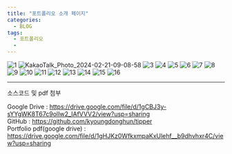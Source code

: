 ```yaml
---
title: "포트폴리오 소개 페이지"
categories:
  - BLOG
tags:
  - 포트폴리오
  - 
---
```


![1](https://github.com/kyoungdonghun/kyoungdonghun.github.io/assets/131953403/8fc89239-4168-42c7-b8dc-c612f769263c)
![KakaoTalk_Photo_2024-02-21-09-08-58](https://github.com/kyoungdonghun/kyoungdonghun.github.io/assets/131953403/330bab8f-9163-4d8c-af0d-44433c78b174)
![3](https://github.com/kyoungdonghun/kyoungdonghun.github.io/assets/131953403/861a6b67-1c49-4ce0-8ac4-330065334bb9)
![4](https://github.com/kyoungdonghun/kyoungdonghun.github.io/assets/131953403/9284ba66-6ce8-4469-9951-51df4b7d79d1)
![5](https://github.com/kyoungdonghun/kyoungdonghun.github.io/assets/131953403/4e2705bf-0c1e-4449-b19c-9fd1a580ae07)
![6](https://github.com/kyoungdonghun/kyoungdonghun.github.io/assets/131953403/5c2cb52a-81aa-490b-b79a-b10a7770d5e5)
![7](https://github.com/kyoungdonghun/kyoungdonghun.github.io/assets/131953403/52952646-063c-42bb-a7b2-016ab192a442)
![8](https://github.com/kyoungdonghun/kyoungdonghun.github.io/assets/131953403/8783ed85-08c7-4739-99ad-1f46e323ec49)
![9](https://github.com/kyoungdonghun/kyoungdonghun.github.io/assets/131953403/c55298e9-0354-4c2e-9a91-9ea8ae6e21cb)
![10](https://github.com/kyoungdonghun/kyoungdonghun.github.io/assets/131953403/7d3ca951-766b-4bfa-a686-6f0879c1f4bc)
![11](https://github.com/kyoungdonghun/kyoungdonghun.github.io/assets/131953403/0167ae5b-b968-4753-9493-bb3cc95efaef)
![12](https://github.com/kyoungdonghun/kyoungdonghun.github.io/assets/131953403/db3f91de-2af9-4898-9185-ddf031149f52)
![13](https://github.com/kyoungdonghun/kyoungdonghun.github.io/assets/131953403/ef5bbadc-71e5-4381-b5b4-cd28edd3322c)
![14](https://github.com/kyoungdonghun/kyoungdonghun.github.io/assets/131953403/32f654b0-43cb-412f-9983-62782f277958)
![15](https://github.com/kyoungdonghun/kyoungdonghun.github.io/assets/131953403/5a85dbc1-4a5b-4311-917d-9650ad4a3b23)
![16](https://github.com/kyoungdonghun/kyoungdonghun.github.io/assets/131953403/4e491c16-9354-4896-a3e7-1663fe4f7707)


----

소스코드 및 pdf 첨부

Google Drive : https://drive.google.com/file/d/1gCBJ3y-sYYgWK8T67c9olIw2_IAfVVV2/view?usp=sharing </br>
GitHub : https://github.com/kyoungdonghun/tipper </Br>
Portfolio pdf(google drive) :  https://drive.google.com/file/d/1gHJKz0WfkxmpaKxUlehf__b9dhvhxr4C/view?usp=sharing </br>